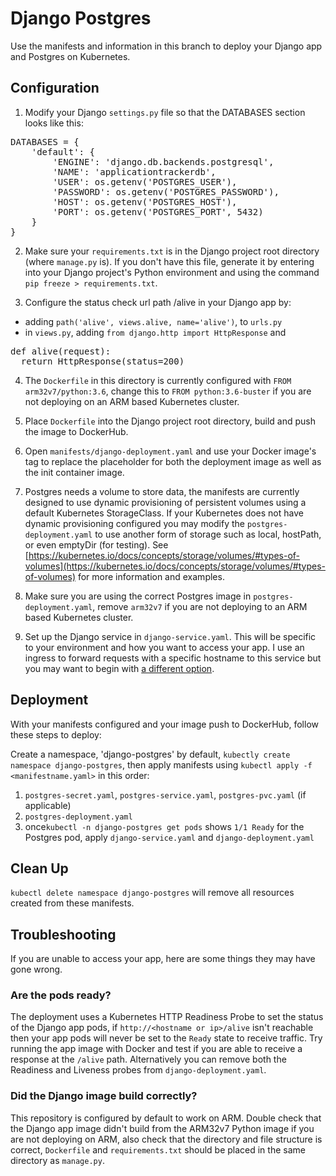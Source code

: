 # Django Postgres

Use the manifests and information in this branch to deploy your Django app and Postgres on Kubernetes.


## Configuration

1. Modify your Django `settings.py` file so that the DATABASES section looks like this:

<pre>
DATABASES = {
    'default': {
        'ENGINE': 'django.db.backends.postgresql',
        'NAME': 'applicationtrackerdb',
        'USER': os.getenv('POSTGRES_USER'),
        'PASSWORD': os.getenv('POSTGRES_PASSWORD'),
        'HOST': os.getenv('POSTGRES_HOST'),
        'PORT': os.getenv('POSTGRES_PORT', 5432)
    }
}
</pre>

2. Make sure your `requirements.txt` is in the Django project root directory (where `manage.py` is). If you don't have this file, generate it by entering into your Django project's Python environment and using the command `pip freeze > requirements.txt`.

3. Configure the status check url path /alive in your Django app by:
- adding `path('alive', views.alive, name='alive')`, to `urls.py`
- in `views.py`, adding `from django.http import HttpResponse` and 
<pre>
def alive(request):
  return HttpResponse(status=200)
</pre>


4. The `Dockerfile` in this directory is currently configured with `FROM arm32v7/python:3.6`, change this to `FROM python:3.6-buster` if you are not deploying on an ARM based Kubernetes cluster. 

5. Place `Dockerfile` into the Django project root directory, build and push the image to DockerHub. 

6. Open `manifests/django-deployment.yaml` and use your Docker image's tag to replace the placeholder for both the deployment image as well as the init container image.

7. Postgres needs a volume to store data, the manifests are currently designed to use dynamic provisioning of persistent volumes using a default Kubernetes StorageClass. If your Kubernetes does not have dynamic provisioning configured you may modify the `postgres-deployment.yaml` to use another form of storage such as local, hostPath, or even emptyDir (for testing). See [https://kubernetes.io/docs/concepts/storage/volumes/#types-of-volumes](https://kubernetes.io/docs/concepts/storage/volumes/#types-of-volumes) for more information and examples.

8. Make sure you are using the correct Postgres image in `postgres-deployment.yaml`, remove `arm32v7` if you are not deploying to an ARM based Kubernetes cluster.

9. Set up the Django service in `django-service.yaml`. This will be specific to your environment and how you want to access your app. I use an ingress to forward requests with a specific hostname to this service but you may want to begin with [a different option](https://medium.com/google-cloud/kubernetes-nodeport-vs-loadbalancer-vs-ingress-when-should-i-use-what-922f010849e0).



## Deployment

With your manifests configured and your image push to DockerHub, follow these steps to deploy:

 Create a namespace, 'django-postgres' by default, `kubectly create namespace django-postgres`, then apply manifests using `kubectl apply -f <manifestname.yaml>` in this order:

 1. `postgres-secret.yaml`, `postgres-service.yaml`, `postgres-pvc.yaml` (if applicable)
 2. `postgres-deployment.yaml`
 3. once`kubectl -n django-postgres get pods` shows `1/1 Ready` for the Postgres pod, apply `django-service.yaml` and `django-deployment.yaml` 

## Clean Up
`kubectl delete namespace django-postgres` will remove all resources created from these manifests. 

## Troubleshooting

If you are unable to access your app, here are some things they may have gone wrong.

### Are the pods ready?
The deployment uses a Kubernetes HTTP Readiness Probe to set the status of the Django app pods, if `http://<hostname or ip>/alive` isn't reachable then your app pods will never be set to the `Ready` state to receive traffic. Try running the app image with Docker and test if you are able to receive a response at the `/alive` path. Alternatively you can remove both the Readiness and Liveness probes from `django-deployment.yaml`.

### Did the Django image build correctly?
This repository is configured by default to work on ARM. Double check that the Django app image didn't build from the ARM32v7 Python image if you are not deploying on ARM, also check that the directory and file structure is correct, `Dockerfile` and `requirements.txt` should be placed in the same directory as `manage.py`.






